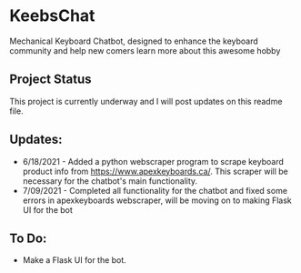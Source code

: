 # KeebsChat
Mechanical Keyboard Chatbot, designed to enhance the keyboard community and help new comers learn more about this awesome hobby

## Project Status
This project is currently underway and I will post updates on this readme file. 

## Updates:
- 6/18/2021 - Added a python webscraper program to scrape keyboard product info from https://www.apexkeyboards.ca/. This scraper will be necessary for the chatbot's main functionality.
- 7/09/2021 - Completed all functionality for the chatbot and fixed some errors in apexkeyboards webscraper, will be moving on to making Flask UI for the bot

## To Do:
- Make a Flask UI for the bot.
